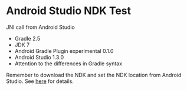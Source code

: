 # Android Studio NDK Test
JNI call from Android Studio

- Gradle 2.5
- JDK 7
- Android Gradle Plugin experimental 0.1.0
- Android Studio 1.3.0
- Attention to the differences in Gradle syntax

Remember to download the NDK and set the NDK location from Android Studio. See [here](http://tools.android.com/tech-docs/android-ndk-preview) for details.

